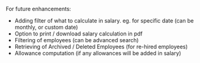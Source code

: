 For future enhancements:
- Adding filter of what to calculate in salary. eg. for specific date (can be monthly, or custom date)
-  Option to print / download salary calculation in pdf
- Filtering of employees (can be advanced search)
- Retrieving of Archived / Deleted Employees (for re-hired employees)
- Allowance computation (if any allowances will be added in salary)
